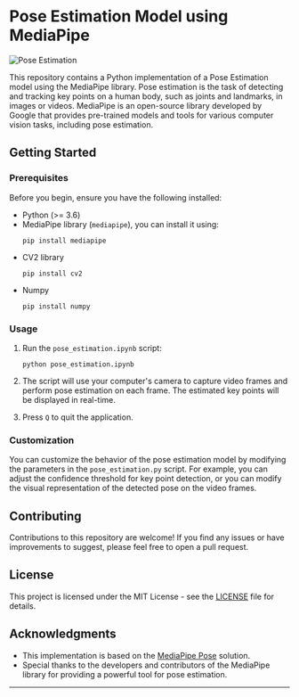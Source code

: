 # Pose Estimation Model using MediaPipe


![Pose Estimation](https://editor.analyticsvidhya.com/uploads/53474logo_horizontal_color.png)

This repository contains a Python implementation of a Pose Estimation model using the MediaPipe library. Pose estimation is the task of detecting and tracking key points on a human body, such as joints and landmarks, in images or videos. MediaPipe is an open-source library developed by Google that provides pre-trained models and tools for various computer vision tasks, including pose estimation.

## Getting Started

### Prerequisites

Before you begin, ensure you have the following installed:

- Python (>= 3.6)
- MediaPipe library (`mediapipe`), you can install it using:
  ```
  pip install mediapipe
  ```
- CV2 library
  ```
  pip install cv2
  ```
- Numpy
  ```
  pip install numpy
  ```

### Usage

1. Run the `pose_estimation.ipynb` script:
   ```
   python pose_estimation.ipynb
   ```
   
2. The script will use your computer's camera to capture video frames and perform pose estimation on each frame. The estimated key points will be displayed in real-time.

3. Press `Q` to quit the application.

### Customization

You can customize the behavior of the pose estimation model by modifying the parameters in the `pose_estimation.py` script. For example, you can adjust the confidence threshold for key point detection, or you can modify the visual representation of the detected pose on the video frames.

## Contributing

Contributions to this repository are welcome! If you find any issues or have improvements to suggest, please feel free to open a pull request.

## License

This project is licensed under the MIT License - see the [LICENSE](LICENSE) file for details.

## Acknowledgments

- This implementation is based on the [MediaPipe Pose](https://google.github.io/mediapipe/solutions/pose.html) solution.
- Special thanks to the developers and contributors of the MediaPipe library for providing a powerful tool for pose estimation.

---
